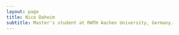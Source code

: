 ```yaml
---
layout: page
title: Nico Daheim
subtitle: Master's student at RWTH Aachen University, Germany.
---
```



